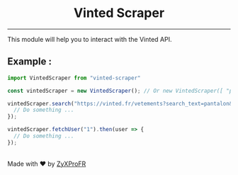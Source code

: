 <h1 align="center">Vinted Scraper</h1>

<hr>

This module will help you to interact with the Vinted API.

## Example :

```javascript
import VintedScraper from "vinted-scraper"

const vintedScraper = new VintedScraper(); // Or new VintedScraper([ "proxy1:3128:user1:pass" ]) to use proxy.

vintedScraper.search("https://vinted.fr/vetements?search_text=pantalon&order=newest_first").then(res => {
  // Do something ...
});

vintedScraper.fetchUser("1").then(user => {
  // Do something ...
});
```

\
Made with ❤️ by <a href="https://github.com/ZyXProFR" target="_blank">ZyXProFR</a>
